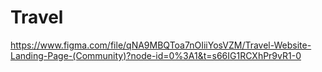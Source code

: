 # Travel
https://www.figma.com/file/qNA9MBQToa7nOIiiYosVZM/Travel-Website-Landing-Page-(Community)?node-id=0%3A1&t=s66IG1RCXhPr9vR1-0

